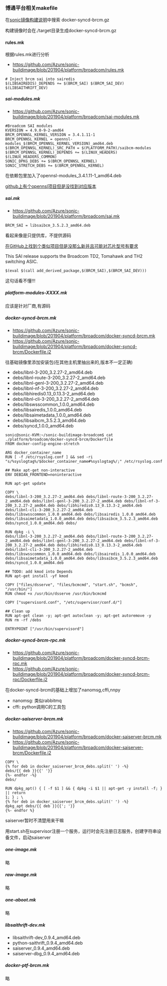 ### 博通平台相关makefile    

在[sonic镜像构建说明](https://github.com/Azure/sonic-buildimage/blob/201904/README.md)中搜索 docker-syncd-brcm.gz   

构建镜像时会在./target目录生成docker-syncd-brcm.gz     

#### rules.mk  

根据rules.mk进行分析  
   
* https://github.com/Azure/sonic-buildimage/blob/201904/platform/broadcom/rules.mk  


```
# Inject brcm sai into sairedis
$(LIBSAIREDIS)_DEPENDS += $(BRCM_SAI) $(BRCM_SAI_DEV) $(LIBSAITHRIFT_DEV)
```

##### sai-modules.mk

* https://github.com/Azure/sonic-buildimage/blob/201904/platform/broadcom/sai-modules.mk

```
#Broadcom SAI modules  
KVERSION = 4.9.0-9-2-amd64
BRCM_OPENNSL_KERNEL_VERSION = 3.4.1.11-1
BRCM_OPENNSL_KERNEL = opennsl-modules_$(BRCM_OPENNSL_KERNEL_VERSION)_amd64.deb
$(BRCM_OPENNSL_KERNEL)_SRC_PATH = $(PLATFORM_PATH)/saibcm-modules
$(BRCM_OPENNSL_KERNEL)_DEPENDS += $(LINUX_HEADERS) $(LINUX_HEADERS_COMMON)
SONIC_DPKG_DEBS += $(BRCM_OPENNSL_KERNEL)
SONIC_STRETCH_DEBS += $(BRCM_OPENNSL_KERNEL)
```

在依赖包里加入了opennsl-modules_3.4.1.11-1_amd64.deb  

[github上有个opennsl项目但是没找到对应版本](https://github.com/Broadcom-Switch/OpenNSL/tree/master)    

##### sai.mk

* https://github.com/Azure/sonic-buildimage/blob/201904/platform/broadcom/sai.mk

```
BRCM_SAI = libsaibcm_3.5.2.3_amd64.deb
```

 看起来像是只提供库，不提供源码   
 
 [在GitHub上找到个类似项目但是没那么新并且可能对芯片型号有要求](https://github.com/Broadcom-Switch/SAI)  
 
This SAI release supports the Broadcom TD2, Tomahawk and TH2 switching ASIC.  

```
$(eval $(call add_derived_package,$(BRCM_SAI),$(BRCM_SAI_DEV)))
```  

这句话看不懂!!!    

##### platform-modules-XXXX.mk

应该是针对厂商,有源码   

##### docker-syncd-brcm.mk

* https://github.com/Azure/sonic-buildimage/blob/201904/platform/broadcom/docker-syncd-brcm.mk    
* https://github.com/Azure/sonic-buildimage/blob/201904/platform/broadcom/docker-syncd-brcm/Dockerfile.j2

往基础镜像里添加安装包(在其他主机里抽出来的,版本不一定正确)   

* debs/libnl-3-200_3.2.27-2_amd64.deb
* debs/libnl-route-3-200_3.2.27-2_amd64.deb
* debs/libnl-genl-3-200_3.2.27-2_amd64.deb
* debs/libnl-nf-3-200_3.2.27-2_amd64.deb
* debs/libhiredis0.13_0.13.3-2_amd64.deb
* debs/libnl-cli-3-200_3.2.27-2_amd64.deb
* debs/libswsscommon_1.0.0_amd64.deb
* debs/libsairedis_1.0.0_amd64.deb
* debs/libsaimetadata_1.0.0_amd64.deb
* debs/libsaibcm_3.5.2.3_amd64.deb
* debs/syncd_1.0.0_amd64.deb
   
   
```
sonic@sonic-KVM:~/sonic-buildimage-broadcom$ cat ./platform/broadcom/docker-syncd-brcm/Dockerfile
FROM docker-config-engine-stretch

ARG docker_container_name
RUN [ -f /etc/rsyslog.conf ] && sed -ri "s/%syslogtag%/$docker_container_name#%syslogtag%/;" /etc/rsyslog.conf

## Make apt-get non-interactive
ENV DEBIAN_FRONTEND=noninteractive

RUN apt-get update

COPY \
debs/libnl-3-200_3.2.27-2_amd64.deb debs/libnl-route-3-200_3.2.27-2_amd64.deb debs/libnl-genl-3-200_3.2.27-2_amd64.deb debs/libnl-nf-3-200_3.2.27-2_amd64.deb debs/libhiredis0.13_0.13.3-2_amd64.deb debs/libnl-cli-3-200_3.2.27-2_amd64.deb debs/libswsscommon_1.0.0_amd64.deb debs/libsairedis_1.0.0_amd64.deb debs/libsaimetadata_1.0.0_amd64.deb debs/libsaibcm_3.5.2.3_amd64.deb debs/syncd_1.0.0_amd64.deb debs/

RUN dpkg -i \
debs/libnl-3-200_3.2.27-2_amd64.deb debs/libnl-route-3-200_3.2.27-2_amd64.deb debs/libnl-genl-3-200_3.2.27-2_amd64.deb debs/libnl-nf-3-200_3.2.27-2_amd64.deb debs/libhiredis0.13_0.13.3-2_amd64.deb debs/libnl-cli-3-200_3.2.27-2_amd64.deb debs/libswsscommon_1.0.0_amd64.deb debs/libsairedis_1.0.0_amd64.deb debs/libsaimetadata_1.0.0_amd64.deb debs/libsaibcm_3.5.2.3_amd64.deb debs/syncd_1.0.0_amd64.deb 

## TODO: add kmod into Depends
RUN apt-get install -yf kmod

COPY ["files/dsserve", "files/bcmcmd", "start.sh", "bcmsh", "/usr/bin/"]
RUN chmod +x /usr/bin/dsserve /usr/bin/bcmcmd

COPY ["supervisord.conf", "/etc/supervisor/conf.d/"]

## Clean up
RUN apt-get clean -y; apt-get autoclean -y; apt-get autoremove -y
RUN rm -rf /debs

ENTRYPOINT ["/usr/bin/supervisord"]

```

##### docker-syncd-brcm-rpc.mk

* https://github.com/Azure/sonic-buildimage/blob/201904/platform/broadcom/docker-syncd-brcm-rpc.mk    
* https://github.com/Azure/sonic-buildimage/blob/201904/platform/broadcom/docker-syncd-brcm-rpc/Dockerfile.j2    

在docker-syncd-brcm的基础上增加了nanomsg,cffi,nnpy   

* nanomsg: 类似rabbitmq  
* cffi: python调用C的工具包

##### docker-saiserver-brcm.mk

* https://github.com/Azure/sonic-buildimage/blob/201904/platform/broadcom/docker-saiserver-brcm.mk
* https://github.com/Azure/sonic-buildimage/blob/201904/platform/broadcom/docker-saiserver-brcm/Dockerfile.j2    

```
COPY \
{% for deb in docker_saiserver_brcm_debs.split(' ') -%}
debs/{{ deb }}{{' '}}
{%- endfor -%}
debs/

RUN dpkg_apt() { [ -f $1 ] && { dpkg -i $1 || apt-get -y install -f; } || return 
1; } ; \
{% for deb in docker_saiserver_brcm_debs.split(' ') -%}
dpkg_apt debs/{{ deb }}{{'; '}}
{%- endfor %}
```

saiserver暂时不清楚用来干嘛   

用start.sh在supervisor注册一个服务，运行时会先注册日志服务，创建字符串设备文件，启动saiserver   

##### one-image.mk

略

##### raw-image.mk

略

##### one-aboot.mk

略

##### libsaithrift-dev.mk

* libsaithrift-dev_0.9.4_amd64.deb
* python-saithrift_0.9.4_amd64.deb
* saiserver_0.9.4_amd64.deb
* saiserver-dbg_0.9.4_amd64.deb
  
  
##### docker-ptf-brcm.mk

略
